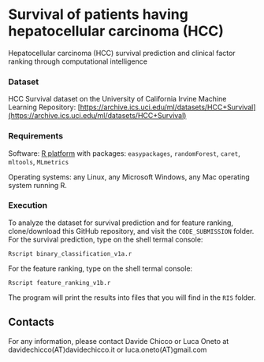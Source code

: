 # Survival of patients having hepatocellular carcinoma (HCC)
Hepatocellular carcinoma (HCC) survival prediction and clinical factor ranking through computational intelligence

### Dataset
HCC Survival dataset on the University of California Irvine Machine Learning Repository:
[https://archive.ics.uci.edu/ml/datasets/HCC+Survival](https://archive.ics.uci.edu/ml/datasets/HCC+Survival)

### Requirements
Software: [R platform](https://www.r-project.org) with packages: `easypackages`,  `randomForest`, `caret`, `mltools`, `MLmetrics`

Operating systems: any Linux, any Microsoft Windows, any Mac operating system running R. 

### Execution
To analyze the dataset for survival prediction and for feature ranking, clone/download this GitHub repository, and visit the `CODE_SUBMISSION` folder. 
For the survival prediction, type on the shell termal console:

`Rscript binary_classification_v1a.r`

For the feature ranking, type on the shell termal console:

`Rscript feature_ranking_v1b.r`

The program will print the results into files that you will find in the `RIS` folder.

## Contacts
For any information, please contact Davide Chicco or Luca Oneto at davidechicco(AT)davidechicco.it or luca.oneto(AT)gmail.com


